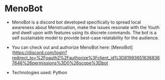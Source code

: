 # MenoBot

- MenoBot is a discord bot developed specifically to spread local awareness about Menstruation, make the issues resonate with the Youth and dwell upon with features using its discrete commands. The bot is a self sustainable model to provide best-case relatability for the audience. 

- You can check out and authorize MenoBot here: [MenoBot](https://discord.com/login?redirect_to=%2Foauth2%2Fauthorize%3Fclient_id%3D819936516368367646%26permissions%3D0%26scope%3Dbot

- Technologies used: Python
